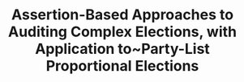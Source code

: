 ---
title: "Assertion-Based Approaches to Auditing Complex Elections, with Application to~Party-List Proportional Elections"
collection: preprints
type: preprints
permalink: /publications/2021-10-Assertion-Based-Approaches-to-Auditing-Complex-Elections-with-Application-toParty-List-Proportional-Elections
venue: 'Assertion-Based Approaches to Auditing Complex Elections, with Application to~Party-List Proportional Elections'
pages: '1-16'
publisher: 'arXiv'
year: '2021'
paperurl: 'https://doi.org/10.48550/arXiv.2107.11903'
citation: ' Michelle Blom,  <b>Jurlind Budurushi</b>,  Ronald Rivest,  Philip Stark,  Peter Stuckey,  Vanessa Teague,  Damjan Vukcevic</br> Assertion-Based Approaches to Auditing Complex Elections, with Application to~Party-List Proportional Elections'
---